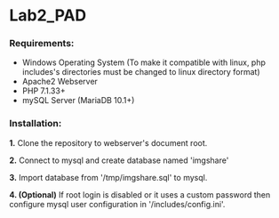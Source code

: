 # Lab2_PAD

**<h3>Requirements:</h3>**
* Windows Operating System (To make it compatible with linux, php includes's directories must be changed to linux directory format)
* Apache2 Webserver
* PHP 7.1.33+
* mySQL Server (MariaDB 10.1+)

**<h3>Installation:</h3>**

**1.** Clone the repository to webserver's document root.

**2.** Connect to mysql and create database named 'imgshare'

**3.** Import database from '/tmp/imgshare.sql' to mysql.

**4. (Optional)**  If root login is disabled or it uses a custom password then configure mysql user configuration in '/includes/config.ini'.
